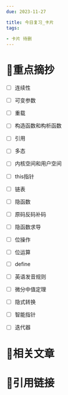 ```yaml
---
due: 2023-11-27 

title: 今日复习_卡片
tags:
 
- 卡片 待删
---
```

# 🍎重点摘抄
- [ ] 连续性
- [ ] 可变参数
- [ ] 重载
- [ ] 构造函数和构析函数
- [ ] 引用
- [ ] 多态
- [ ] 内核空间和用户空间
- [ ] this指针
- [ ] 链表
- [ ] 隐函数
- [ ] 原码反码补码
- [ ] 隐函数求导
- [ ] 位操作
- [ ] 位运算
- [ ] define
- [ ] 英语发音规则
- [ ] 微分中值定理
- [ ] 隐式转换
- [ ] 智能指针
- [ ] 迭代器


# 📒相关文章




# 🍏引用链接

